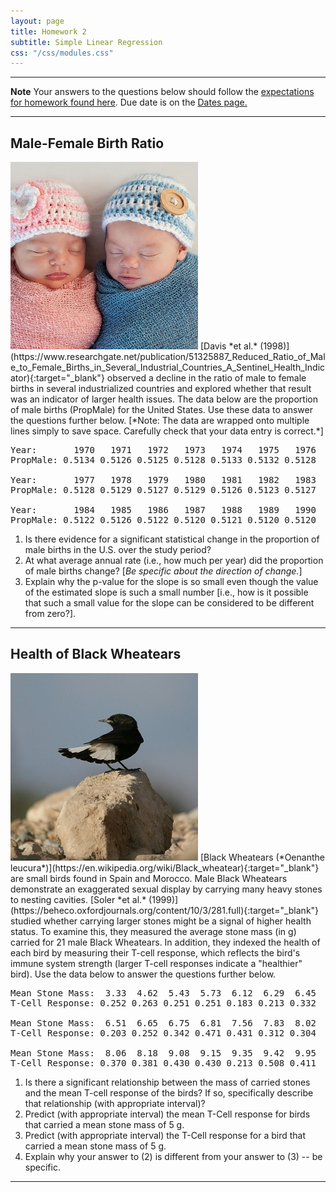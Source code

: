```yaml
---
layout: page
title: Homework 2
subtitle: Simple Linear Regression
css: "/css/modules.css"
---
```


----

<div class="alert alert-warning">
  <strong>Note</strong> Your answers to the questions below should follow the <a href="../../resources/hwformat" target="_blank">expectations for homework found here</a>. Due date is on the <a href="../../resources/Dates-Current" target="_blank">Dates page.</a>
</div>

----

## Male-Female Birth Ratio
<img src="../zimgs/boy-girl-infants.jpg" alt="Boy and Girl Infants" class="img-right">
[Davis *et al.* (1998)](https://www.researchgate.net/publication/51325887_Reduced_Ratio_of_Male_to_Female_Births_in_Several_Industrial_Countries_A_Sentinel_Health_Indicator){:target="_blank"} observed a decline in the ratio of male to female births in several industrialized countries and explored whether that result was an indicator of larger health issues. The data below are the proportion of male births (PropMale) for the United States. Use these data to answer the questions further below. [*Note: The data are wrapped onto multiple lines simply to save space. Carefully check that your data entry is correct.*]

<pre>
Year:       1970   1971   1972   1973   1974   1975   1976
PropMale: 0.5134 0.5126 0.5125 0.5128 0.5133 0.5132 0.5128

Year:       1977   1978   1979   1980   1981   1982   1983
PropMale: 0.5128 0.5129 0.5127 0.5129 0.5126 0.5123 0.5127

Year:       1984   1985   1986   1987   1988   1989   1990
PropMale: 0.5122 0.5126 0.5122 0.5120 0.5121 0.5120 0.5120
</pre>

1. Is there evidence for a significant statistical change in the proportion of male births in the U.S. over the study period?
1. At what average annual rate (i.e., how much per year) did the proportion of male births change? [*Be specific about the direction of change.*]
1. Explain why the p-value for the slope is so small even though the value of the estimated slope is such a small number [i.e., how is it possible that such a small value for the slope can be considered to be different from zero?].

----

## Health of Black Wheatears
<img src="../zimgs/black-wheater.jpg" alt="Black Wheater" class="img-right">
[Black Wheatears (*Oenanthe leucura*)](https://en.wikipedia.org/wiki/Black_wheatear){:target="_blank"} are small birds found in Spain and Morocco. Male Black Wheatears demonstrate an exaggerated sexual display by carrying many heavy stones to nesting cavities. [Soler *et al.* (1999)](https://beheco.oxfordjournals.org/content/10/3/281.full){:target="_blank"} studied whether carrying larger stones might be a signal of higher health status. To examine this, they measured the average stone mass (in g) carried for 21 male Black Wheatears.  In addition, they indexed the health of each bird by measuring their T-cell response, which reflects the bird's immune system strength (larger T-cell responses indicate a "healthier" bird).  Use the data below to answer the questions further below.

<pre>
Mean Stone Mass:  3.33  4.62  5.43  5.73  6.12  6.29  6.45
T-Cell Response: 0.252 0.263 0.251 0.251 0.183 0.213 0.332

Mean Stone Mass:  6.51  6.65  6.75  6.81  7.56  7.83  8.02
T-Cell Response: 0.203 0.252 0.342 0.471 0.431 0.312 0.304

Mean Stone Mass:  8.06  8.18  9.08  9.15  9.35  9.42  9.95
T-Cell Response: 0.370 0.381 0.430 0.430 0.213 0.508 0.411
</pre>

1. Is there a significant relationship between the mass of carried stones and the mean T-cell response of the birds?  If so, specifically describe that relationship (with appropriate interval)?
1. Predict (with appropriate interval) the mean T-Cell response for birds that carried a mean stone mass of 5 g.
1. Predict (with appropriate interval) the T-Cell response for a bird that carried a mean stone mass of 5 g.
1. Explain why your answer to (2) is different from your answer to (3) -- be specific.

----
